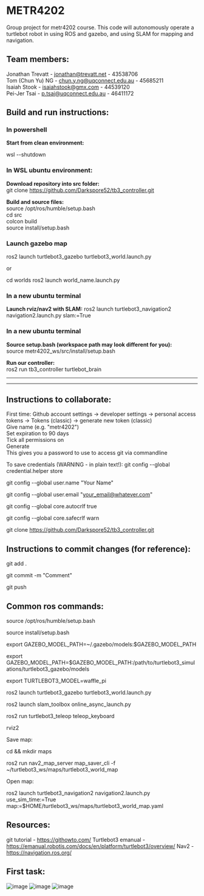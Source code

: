 # METR4202
Group project for metr4202 course.
This code will autonomously operate a turtlebot robot in using ROS and gazebo, and using SLAM for mapping and navigation.

Team members:
--------------
Jonathan Trevatt - jonathan@trevatt.net - 43538706\
Tom (Chun Yu) NG - chun.y.ng@uqconnect.edu.au - 45685211\
Isaiah Stook - isaiahstook@gmx.com - 44539120\
Pei-Jer Tsai - p.tsai@uqconnect.edu.au - 46411172

## Build and run instructions:
### In powershell
**Start from clean environment:**

wsl --shutdown

### In WSL ubuntu environment:
**Download repository into src folder:**\
git clone https://github.com/Darkspore52/tb3_controller.git

**Build and source files:**\
source /opt/ros/humble/setup.bash\
cd src\
colcon build\
source install/setup.bash

### Launch gazebo map
ros2 launch turtlebot3_gazebo turtlebot3_world.launch.py

or

cd worlds
ros2 launch world_name.launch.py

### In a new ubuntu terminal
**Launch rviz/nav2 with SLAM:**
ros2 launch turtlebot3_navigation2 navigation2.launch.py slam:=True

### In a new ubuntu terminal
**Source setup.bash (workspace path may look different for you):**\
source metr4202_ws/src/install/setup.bash

**Run our controller:**\
ros2 run tb3_controller turtlebot_brain

------------------
------------------

Instructions to collaborate:
------------------
First time:
Github account settings -> developer settings -> personal access tokens -> Tokens (classic) -> generate new token (classic)\
Give name (e.g. "metr4202")\
Set expiration to 90 days\
Tick all permissions on\
Generate\
This gives you a password to use to access git via commandline

To save credentials (WARNING - in plain text!): git config --global credential.helper store

git config --global user.name "Your Name"

git config --global user.email "your_email@whatever.com"

git config --global core.autocrlf true

git config --global core.safecrlf warn

git clone https://github.com/Darkspore52/tb3_controller.git

Instructions to commit changes (for reference):
----------------------
git add .

git commit -m "Comment"

git push

Common ros commands:
--------------
source /opt/ros/humble/setup.bash

source install/setup.bash

export GAZEBO_MODEL_PATH=~/.gazebo/models:$GAZEBO_MODEL_PATH

export GAZEBO_MODEL_PATH=$GAZEBO_MODEL_PATH:/path/to/turtlebot3_simulations/turtlebot3_gazebo/models

export TURTLEBOT3_MODEL=waffle_pi

ros2 launch turtlebot3_gazebo turtlebot3_world.launch.py

ros2 launch slam_toolbox online_async_launch.py

ros2 run turtlebot3_teleop teleop_keyboard

rviz2

Save map:

cd && mkdir maps

ros2 run nav2_map_server map_saver_cli -f ~/turtlebot3_ws/maps/turtlebot3_world_map

Open map:

ros2 launch turtlebot3_navigation2 navigation2.launch.py use_sim_time:=True map:=$HOME/turtlebot3_ws/maps/turtlebot3_world_map.yaml

Resources:
--------------------
git tutorial - https://githowto.com/
Turtlebot3 emanual - https://emanual.robotis.com/docs/en/platform/turtlebot3/overview/
Nav2 - https://navigation.ros.org/

First task:
------------------
![image](https://github.com/Darkspore52/METR4202/assets/53199626/2ed54762-153d-4e1a-82b4-4402c19c313a)
![image](https://github.com/Darkspore52/METR4202/assets/53199626/f72eb190-d610-42e2-a826-6b94fcd896db)
![image](https://github.com/Darkspore52/METR4202/assets/53199626/133a43dd-382d-42e8-8028-866ece37b6ac)


